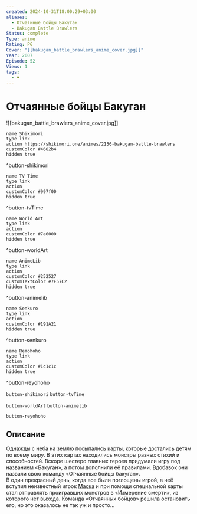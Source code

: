```yaml
---
created: 2024-10-31T18:00:29+03:00
aliases:
  - Отчаянные бойцы Бакуган
  - Bakugan Battle Brawlers
Status: complete
Type: anime
Rating: PG
Cover: "[[bakugan_battle_brawlers_anime_cover.jpg]]"
Year: 2007
Episode: 52
Views: 1
tags:
  - ❤
---
```


# Отчаянные бойцы Бакуган

![[bakugan_battle_brawlers_anime_cover.jpg]]

```button
name Shikimori
type link
action https://shikimori.one/animes/2156-bakugan-battle-brawlers
customColor #4682b4
hidden true
```
^button-shikimori

```button
name TV Time
type link
action 
customColor #997f00
hidden true
```
^button-tvTime

```button
name World Art
type link
action 
customColor #7a0000
hidden true
```
^button-worldArt

```button
name AnimeLib
type link
action 
customColor #252527
customTextColor #7E57C2
hidden true
```
^button-animelib

```button
name Senkuro
type link
action 
customColor #191A21
hidden true
```
^button-senkuro

```button
name ReYohoho
type link
action 
customColor #1c1c1c
hidden true
```
^button-reyohoho



`button-shikimori` `button-tvTime`

`button-worldArt` `button-animelib`

`button-reyohoho`

## Описание

Однажды с неба на землю посыпались карты, которые достались детям по всему миру. В этих картах находились монстры разных стихий и способностей. Вскоре шестеро главных героев придумали игру под названием «Бакуган», а потом дополнили её правилами. Вдобавок они назвали свою команду «Отчаянные бойцы бакуган».  
В один прекрасный день, когда все были поглощены игрой, в неё вступил неизвестный игрок [Маска](https://shikimori.one/characters/12357-masquerade) и при помощи специальной карты стал отправлять проигравших монстров в «Измерение смерти», из которого нет выхода. Команда «Отчаянных бойцов» решила остановить его, но это оказалось не так уж и просто...
